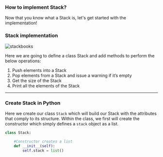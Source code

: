 ### How to implement Stack?

 Now that you know what a Stack is, let's get started with the implementation!

 ### Stack implementation

 ![stackbooks](https://upload.wikimedia.org/wikipedia/commons/b/b4/Lifo_stack.png)

 Here we are going to define a class Stack and add methods to perform the below operations:

 1. Push elements into a Stack
 2. Pop elements from a Stack and issue a warning if it’s empty
 3. Get the size of the Stack
 4. Print all the elements of the Stack

 ---

 ###  Create Stack in Python

 Here we create our class `Stack` which will build our Stack with the attributes that comply to its structure. Within the class, we first will create the constructor which simply defines a `stack` object as a list.

 ```python
 class Stack:

     #Constructor creates a list
     def __init__(self):
         self.stack = list()
 ```
